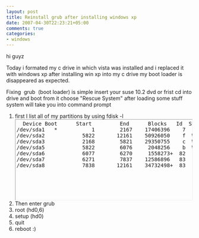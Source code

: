```yaml
---
layout: post
title: Reinstall grub after installing windows xp
date: 2007-04-30T22:23:21+05:00
comments: true
categories:
- windows
---
```

hi guyz

Today i formated my c drive in which vista was installed and i replaced it with windows xp after installing win xp into my c drive my boot loader is disappeared as expected.

Fixing  grub  (boot loader) is simple insert your suse 10.2 dvd or frist cd into drive and boot from it choose "Rescue System" after loading some stuff system will take you into command prompt
<ol>
	<li>first I list all of my partitions by using fdisk -l
<pre style="border:1px inset;overflow:auto;width:98%;height:210px;margin:0;padding:3px;">  Device Boot      Start         End      Blocks   Id  System
/dev/sda1   *           1        2167    17406396    7  Fat32
/dev/sda2            5822       12161    50926050    f  W95 Ext'd (LBA)
/dev/sda3            2168        5821    29350755    c  W95 FAT32 (LBA)
/dev/sda5            5822        6076     2048256    b  W95 FAT32
/dev/sda6            6077        6270     1558273+  82  Linux swap
/dev/sda7            6271        7837    12586896   83  Linux
/dev/sda8            7838       12161    34732498+  83  Linux</pre>
</li>
	<li>Then enter grub</li>
	<li>root (hd0,6)</li>
	<li>setup (hd0)</li>
	<li>quit</li>
	<li>reboot :)</li>
</ol>
